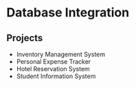 # Database Integration

## Projects
- Inventory Management System
- Personal Expense Tracker
- Hotel Reservation System
- Student Information System

